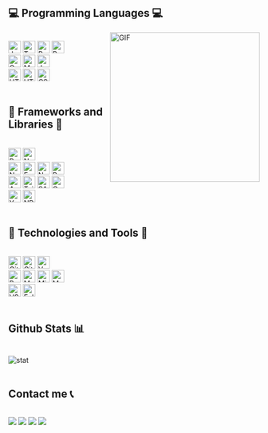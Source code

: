 <h2 align="left">💻 Programming Languages 💻</h2>
<img align="right" alt="GIF" width="300px" height="300px" src="https://cdn.dribbble.com/users/330915/screenshots/3587000/10_coding_dribbble.gif" />
<br>
<div align="left">
    <div>
        <img src="https://img.shields.io/badge/JavaScript-F7DF1E?style=for-the-badge&logo=javascript&logoColor=black" alt="Javascript" height="25"/>
        <img src="https://img.shields.io/badge/TypeScript-007ACC?style=for-the-badge&logo=typescript&logoColor=white" alt="Typescript" height="25"/>
        <img src="https://img.shields.io/badge/Rust-ef4903?style=for-the-badge&logo=rust&logoColor=white" alt="Rust" height="25" />
        <img src="https://img.shields.io/badge/Golang-05acd7?style=for-the-badge&logo=go&logoColor=white" alt="Rust" height="25" />
    </div>
    <div>
        <img src="https://img.shields.io/badge/C-00599C?style=for-the-badge&logo=c&logoColor=white" alt="C" height="25" />
        <img src="https://img.shields.io/badge/markdown-%23000000.svg?style=for-the-badge&logo=markdown&logoColor=white" alt="Markdown" height="25" />
        <img src="https://img.shields.io/badge/java-%23ED8B00.svg?style=for-the-badge&logo=java&logoColor=white" alt="Java" height="25" />
    </div>
    <div>
        <img src="https://img.shields.io/badge/Solidity-363636?style=for-the-badge&logo=solidity&logoColor=white" alt="HTML" height="25" />
        <img src="https://img.shields.io/badge/HTML5-E34F26?style=for-the-badge&logo=html5&logoColor=white" alt="HTML" height="25" />
        <img src="https://img.shields.io/badge/CSS3-1572B6?style=for-the-badge&logo=css3&logoColor=white" alt="CSS" height="25" />
    </div>
</div>

<br>
<h2 align="left">🚀 Frameworks and Libraries 🚀</h2>
<br>
<div align="left">
    <div>
        <img src="https://img.shields.io/badge/React-20232A?style=for-the-badge&logo=react&logoColor=61DAFB" alt="ReactJS" height="25"/>
        <img src="https://img.shields.io/badge/next.js-000000?style=for-the-badge&logo=nextdotjs&logoColor=white" alt="NextJS" height="25" />
    </div>
    <div>
        <img src="https://img.shields.io/badge/Node.js-339933?style=for-the-badge&logo=nodedotjs&logoColor=white" alt="NodeJs" height="25" />
        <img src="https://img.shields.io/badge/Express.js-404D59?style=for-the-badge" alt="ExpressJs" height="25"/>
        <img src="https://img.shields.io/badge/nestjs-E0234E?style=for-the-badge&logo=nestjs&logoColor=white" alt="NestJS" height="25" />
        <img src="https://img.shields.io/badge/Postman-FF6C37?style=for-the-badge&logo=Postman&logoColor=white" alt="Postman" height="25" />
    </div>
    <div>
        <img src="https://img.shields.io/badge/Ant%20Design-1890FF?style=for-the-badge&logo=antdesign&logoColor=white" alt="Antd" height="25" />
        <img src="https://img.shields.io/badge/Tailwind_CSS-38B2AC?style=for-the-badge&logo=tailwind-css&logoColor=white" alt="TailwindCSS" height="25"/>
        <img src="https://img.shields.io/badge/Sass-CC6699?style=for-the-badge&logo=sass&logoColor=white" alt="SASS" height="25" />
        <img src="https://img.shields.io/badge/GraphQl-E10098?style=for-the-badge&logo=graphql&logoColor=white" alt="GraphQL" height="25"/>
    </div>
    <div>
        <img src="https://img.shields.io/badge/Yarn-2C8EBB?style=for-the-badge&logo=yarn&logoColor=white" alt="Yarn" height="25"/>
        <img src="https://img.shields.io/badge/npm-CB3837?style=for-the-badge&logo=npm&logoColor=white" alt="NPM" height="25"/>
    </div>
</div>

<br>
<h2 align="left">🧰 Technologies and Tools 🧰</h2>
<br>
<div align="left">
    <div>
        <img src="https://img.shields.io/badge/github-%23121011.svg?style=for-the-badge&logo=github&logoColor=white" alt="Github" height="25" />
        <img src="https://img.shields.io/badge/GitLab-330F63?style=for-the-badge&logo=gitlab&logoColor=white" alt="Gitlab" height="25" />
        <img src="https://img.shields.io/badge/Vercel-000000?style=for-the-badge&logo=vercel&logoColor=white" alt="Vercel" height="25" />
    </div>
    <div>
        <img src="https://img.shields.io/badge/PostgreSQL-316192?style=for-the-badge&logo=postgresql&logoColor=white" alt="PostgresSQL" height="25" />
        <img src="https://img.shields.io/badge/MongoDB-4EA94B?style=for-the-badge&logo=mongodb&logoColor=white" alt="MongoDB" height="25" />
        <img src="https://img.shields.io/badge/Microsoft%20SQL%20Sever-CC2927?style=for-the-badge&logo=microsoft%20sql%20server&logoColor=white" alt="Microsoft SQL" height="25" />
        <img src="https://img.shields.io/badge/mysql-%2300f.svg?style=for-the-badge&logo=mysql&logoColor=white" alt="MySQL" height="25" />
    </div>
    <div>
        <img src="https://img.shields.io/badge/Visual%20Studio%20Code-0078d7.svg?style=for-the-badge&logo=visual-studio-code&logoColor=white" alt="VSCode" height="25" />
        <img src="https://img.shields.io/badge/Eclipse-2C2255?style=for-the-badge&logo=eclipse&logoColor=white" alt="Eclipse" height="25" />
    </div>
</div>
<br>

<h2 align="left">Github Stats 📊</h2>
<br>
<div align="left">
    <img alt="stat" src="https://github-readme-stats.vercel.app/api?username=muoi07052001&hide=%5B%22contribs%22,%22issues%22%5D&hide_title=true&show_icons=true&hide_border=true" />
    <!-- <img width="315" src="https://github-readme-stats.vercel.app/api/top-langs/?username=muoi07052001&layout=compact&theme=algolia"/>
    <img width="434" src="https://github-readme-stats.vercel.app/api?username=muoi07052001&show_icons=true&theme=algolia" /> -->
</div>
<br>

<h2 align="left">Contact me 📞</h2>
<br>
<div align="left">
    <a href="https://www.facebook.com/duong.nguyenhai.7140/" target="top"><img src="https://img.shields.io/badge/Facebook-%231877F2.svg?style=for-the-badge&logo=Facebook&logoColor=white"></a>
    <a href="https://github.com/muoi07052001/" target="top"><img src="https://img.shields.io/badge/GitHub-100000?style=for-the-badge&logo=github&logoColor=white"></a>
    <a href="mailto:muoi07052001@gmail.com" target="blank"><img src="https://img.shields.io/badge/Gmail-D14836?style=for-the-badge&logo=gmail&logoColor=white"></a>
    <a href="https://leetcode.com/muoi07052001/" target="top"><img src="https://img.shields.io/badge/-LeetCode-FFA116?style=for-the-badge&logo=LeetCode&logoColor=black"></a>
</div>
